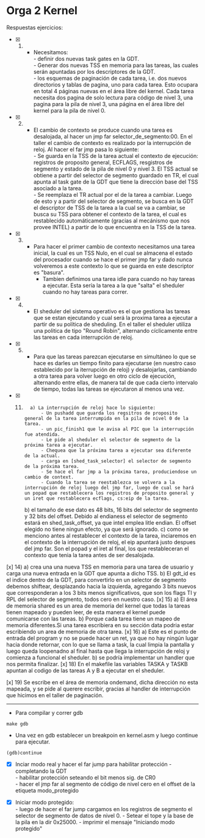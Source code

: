 # Orga 2 Kernel

Respuestas ejercicios:  
- [x]  1) - Necesitamos:   
                   - definir dos nuevas task gates en la GDT.    
                   - Generar dos nuevas TSS en memoria para las tareas, las cuales serán apuntadas por los descriptores de la GDT.  
                   - los esquemas de paginación de cada tarea, i.e. dos nuevos directorios y tablas de pagina, uno para cada tarea. Esto ocupara en total 4 páginas nuevas en el área libre del kernel.
                     Cada tarea necesita dos pagina de solo lectura para código de nivel 3, una pagina para la pila de nivel 3, una página en el área libre del kernel para la pila de nivel 0.
- [x] 2) - El cambio de contexto se produce cuando una tarea es desalojada, al hacer un jmp far selector_de_segmento:00. En el taller el cambio de contexto es realizado por la interrupción de reloj. Al hacer el far jmp pasa lo siguiente:   
                  - Se guarda en la TSS de la tarea actual el contexto de ejecución: registros de proposito general, ECFLAGS, resgistros de segmento y estado de la pila de nivel 0 y nivel 3. El TSS actual se obtiene a partir del selector de segmento guardado en TR, el cual apunta al task gate de la GDT que tiene la dirección base del TSS asociado a la tarea.   
                  - Se reemplaza el TR actual por el de la tarea a cambiar. Luego de esto y a partir del selector de segmento, se busca en la GDT el descriptor de TSS de la tarea a la cual se va a cambiar, se busca su TSS para obtener el contexto de la tarea, el cual es restablecido automáticamente (gracias al mecánismo que nos provee INTEL) a partir de lo que encuentra en la TSS de la tarea. 
- [x] 3)  - Para hacer el primer cambio de contexto necesitamos una tarea inicial, la cual es un TSS Nulo, en el cual se almacena el estado del procesador cuando se hace el primer jmp far y dado nunca volveremos a este contexto lo que se guarda en este descriptor es "basura".  
         - Tambien definimos una tarea idle para cuando no hay tareas a ejecutar. Esta sería la tarea a la que "salta" el sheduler cuando no hay tareas para correr.
- [x] 4) - El sheduler del sistema operativo es el que gestiona las tareas que se estan ejecutando y cual será la proxima tarea a ejecutar a partir de su política de sheduling. En el taller el sheduler utiliza una politica de tipo "Round Robin", alternando cíclicamente entre las tareas en cada interrupción de reloj. 

- [x] 5) - Para que las tareas parezcan ejecutarse en simultáneo lo que se hace es darles un tiempo finito para ejecutarse (en nuestro caso establecido por la iterrupción de reloj) y desalojarlas, cambiando a otra tarea para volver luego en otro ciclo de ejecución, alternando entre ellas, de manera tal de que cada cierto intervalo de tiempo, todas las tareas se ejecutaron al menos una vez.

- [x] 11)    
            a) La interrupción de reloj hace lo siguiente:
                - Un pushadd que guarda los regsitros de proposito general de la tarea interrumpida en la pila de nivel 0 de la tarea. 
                - un pic_finish1 que le avisa al PIC que la interrupción fue atendida. 
                - Le pide al sheduler el selector de segmento de la próxima tarea a ejecutar. 
                - Chequea que la próxima tarea a ejecutar sea diferente de la actual.
                - carga en [shed_task_selector] el selector de segmento de la próxima tarea.
                - Se hace el far jmp a la próxima tarea, produciendose un cambio de context.
                - Cuando la tarea se reestablezca se volvera a la interrupción de reloj luego del jmp far, luego de cual se hará un popad que restablecera los registros de proposito general y un iret que restablecera ecflags, cs:eip de la tarea. 
      b) el tamaño de ese dato es 48 bits, 16 bits del selector de segmento y 32 bits del offset. Debido al endianess el selector de segmento estará en shed_task_offset, ya que intel emplea litle endian. El offset elegido no tiene ningun efecto, ya que será ignorado.
      c) como se menciono antes al restablecer el contexto de la tarea, inciaremos en el contexto de la interrupción de reloj, el eip apuntará justo despues del jmp far. Son el popad y el iret al final, los que restableceran el contexto que tenia la tarea antes de ser desalojada.

 [x] 14) a) crea una una nueva TSS en memoria para una tarea de usuario y carga una nueva entrada en la GDT que apunta a dicho TSS. 
 b) El gdt_id es el indice dentro de la GDT, para convertirlo en un selector de segmento debemos shiftear, desplazando hacia la izquierda, agregando 3 bits nuevos que corresponderan a los 3 bits menos significativos, que son los flags TI y RPL del selector de segmento, todos cero en nuestro caso.
 [x] 15) a) El área de memoria shared es un area de memoria del kernel que todas la tareas tienen mapeado y pueden leer, de esta manera el kernel puede comunicarse con las tareas.
      b) Porque cada tarea tiene un mapeo de memoria diferentes.Si una tarea escribiera en su sección data podria estar escribiendo un area de memoria de otra tarea.
 [x] 16) a) Este es el punto de entrada del program y no se puede hacer un ret, ya que no hay ningún lugar hacia donde retornar, con lo que se llama a task, la cual limpia la pantalla y luego queda loopenadno al final hasta que llega la interrupción de reloj y comienza a funcional el sheduler. 
 b) se podría implementar un handler que nos permita finalizar.
[x] 18) En el makefile las variables TASKA y TASKB apuntan al codigo de las tareas A y B a ejecutar en el sheduler.

[x] 19) Se escribe en el área de memoria ondemand, dicha dirección no esta mapeada, y se pide al querere escribir, gracias al handler de interrupción que hicimos en el taller de paginación.

 -----------------------------
* Para compilar y correr gdb 
```
make gdb
```
* Una vez en gdb establecer un breakpoin en kernel.asm y luego continue para ejecutar.
```
(gdb)continue
```
- [x] Inciar modo real y hacer el far jump para habilitar protección
      - completando la GDT  
      - habilitar protección seteando el bit menos sig. de CR0  
      - hacer el jmp far al segmento de código de nivel cero en el offset de la etiqueta modo_protegido  
- [x] Iniciar modo protegido:  
      - luego de hacer el far jump cargamos en los registros de segmento el selector de segmento de datos de nivel 0. 
      - Setear el tope y la base de la pila en la dir 0x25000.
      - imprimir el mensaje "Iniciando modo protegido"


